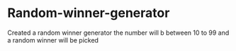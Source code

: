 # Random-winner-generator
Created a random winner generator the number will b between 10 to 99 and a random winner will be picked

